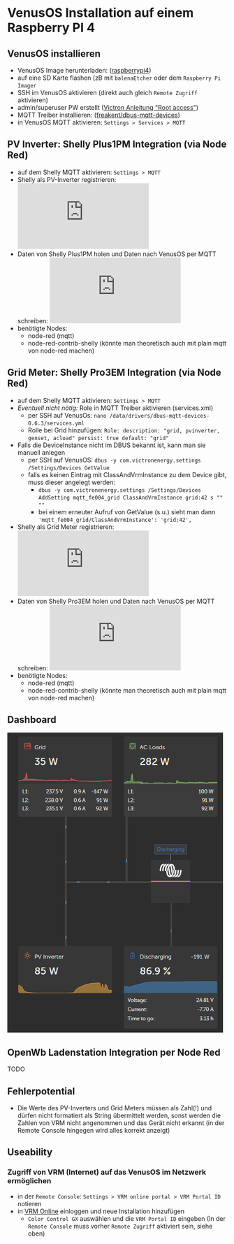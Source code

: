 # VenusOS Installation auf einem Raspberry PI 4
## VenusOS installieren
- VenusOS Image herunterladen: ([raspberrypi4](https://updates.victronenergy.com/feeds/venus/release/images/raspberrypi4/))
- auf eine SD Karte flashen (zB mit `balenaEtcher` oder dem `Raspberry Pi Imager`
- SSH im VenusOS aktivieren (direkt auch gleich `Remote Zugriff` aktivieren)
- admin/superuser PW erstellt ([Victron Anleitung "Root access"](https://www.victronenergy.com/live/ccgx:root_access))
- MQTT Treiber installieren: ([freakent/dbus-mqtt-devices](https://github.com/freakent/dbus-mqtt-devices))
- in VenusOS MQTT aktivieren: `Settings > Services > MQTT`
## PV Inverter: Shelly Plus1PM Integration (via Node Red)
- auf dem Shelly MQTT aktivieren: `Settings > MQTT`
- Shelly als PV-Inverter registrieren: ![Flow](https://github.com/CommentSectionScientist/VenusOs/blob/main/SetupShellyPvInverter.json)
- Daten von Shelly Plus1PM holen und Daten nach VenusOS per MQTT schreiben: ![Flow](https://github.com/CommentSectionScientist/VenusOs/blob/main/DataShellyPvInverter.json)
- benötigte Nodes:
  - node-red (mqtt)
  - node-red-contrib-shelly (könnte man theoretisch auch mit plain mqtt von node-red machen)
## Grid Meter: Shelly Pro3EM Integration (via Node Red)
- auf dem Shelly MQTT aktivieren: `Settings > MQTT`
- _Eventuell nicht nötig:_ Role in MQTT Treiber aktivieren (services.xml)
  - per SSH auf VenusOs: `nano /data/drivers/dbus-mqtt-devices-0.6.3/services.yml`
  - Rolle bei Grid hinzufügen:
        `Role:
          description: "grid, pvinverter, genset, acload"
          persist: true
          default: "grid"`
- Falls die DeviceInstance nicht im DBUS bekannt ist, kann man sie manuell anlegen
  - per SSH auf VenusOS: `dbus -y com.victronenergy.settings /Settings/Devices GetValue`
  - falls es keinen Eintrag mit ClassAndVrmInstance zu dem Device gibt, muss dieser angelegt werden:
    - `dbus -y com.victronenergy.settings /Settings/Devices AddSetting mqtt_fe004_grid ClassAndVrmInstance grid:42 s "" ""`
    - bei einem erneuter Aufruf von GetValue (s.u.) sieht man dann ``'mqtt_fe004_grid/ClassAndVrmInstance': 'grid:42',``
- Shelly als Grid Meter registrieren: ![Flow](https://github.com/CommentSectionScientist/VenusOs/blob/main/SetupShellyGridMeter.json)
- Daten von Shelly Pro3EM holen und Daten nach VenusOS per MQTT schreiben: ![Flow](https://github.com/CommentSectionScientist/VenusOs/blob/main/DataShellyGridMeter.json)
- benötigte Nodes:
  - node-red (mqtt)
  - node-red-contrib-shelly (könnte man theoretisch auch mit plain mqtt von node-red machen)
## Dashboard
![VRM Protal mit Speicher](https://github.com/CommentSectionScientist/VenusOs/blob/main/VRM_mit_Speicher.png)
 
## OpenWb Ladenstation Integration per Node Red
TODO

## Fehlerpotential
- Die Werte des PV-Inverters und Grid Meters müssen als Zahl(!) und dürfen nicht formatiert als String übermittelt werden, sonst werden die Zahlen von VRM nicht angenommen und das Gerät nicht erkannt (in der Remote Console hingegen wird alles korrekt anzeigt)

## Useability
### Zugriff von VRM (Internet) auf das VenusOS im Netzwerk ermöglichen
- in der `Remote Console`: `Settings > VRM online portal > VRM Portal ID` notieren
- in [VRM Online](https://vrm.victronenergy.com) einloggen und neue Installation hinzufügen
  - `Color Control GX` auswählen und die `VRM Portal ID` eingeben (In der `Remote Console` muss vorher `Remote Zugriff` aktiviert sein, siehe oben)


